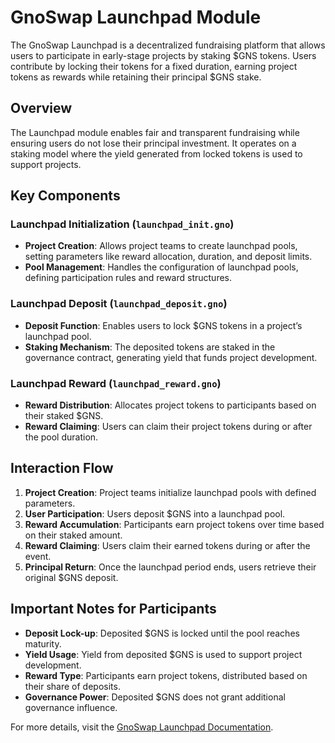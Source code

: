 # GnoSwap Launchpad Module

The GnoSwap Launchpad is a decentralized fundraising platform that allows users to participate in early-stage projects by staking $GNS tokens. Users contribute by locking their tokens for a fixed duration, earning project tokens as rewards while retaining their principal $GNS stake.

## Overview

The Launchpad module enables fair and transparent fundraising while ensuring users do not lose their principal investment. It operates on a staking model where the yield generated from locked tokens is used to support projects.

## Key Components

### Launchpad Initialization (`launchpad_init.gno`)
- **Project Creation**: Allows project teams to create launchpad pools, setting parameters like reward allocation, duration, and deposit limits.
- **Pool Management**: Handles the configuration of launchpad pools, defining participation rules and reward structures.

### Launchpad Deposit (`launchpad_deposit.gno`)
- **Deposit Function**: Enables users to lock $GNS tokens in a project’s launchpad pool.
- **Staking Mechanism**: The deposited tokens are staked in the governance contract, generating yield that funds project development.

### Launchpad Reward (`launchpad_reward.gno`)
- **Reward Distribution**: Allocates project tokens to participants based on their staked $GNS.
- **Reward Claiming**: Users can claim their project tokens during or after the pool duration.

## Interaction Flow

1. **Project Creation**: Project teams initialize launchpad pools with defined parameters.
2. **User Participation**: Users deposit $GNS into a launchpad pool.
3. **Reward Accumulation**: Participants earn project tokens over time based on their staked amount.
4. **Reward Claiming**: Users claim their earned tokens during or after the event.
5. **Principal Return**: Once the launchpad period ends, users retrieve their original $GNS deposit.

## Important Notes for Participants

- **Deposit Lock-up**: Deposited $GNS is locked until the pool reaches maturity.
- **Yield Usage**: Yield from deposited $GNS is used to support project development.
- **Reward Type**: Participants earn project tokens, distributed based on their share of deposits.
- **Governance Power**: Deposited $GNS does not grant additional governance influence.

For more details, visit the [GnoSwap Launchpad Documentation](https://docs.gnoswap.io/core-concepts/launchpad).
